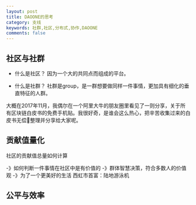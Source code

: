 ```yaml
---
layout: post
title: DAOONE的思考
category: 支线
keywords: 社群,社区,分布式,协作,DAOONE
comments: false
---
```


## 社区与社群
- 什么是社区？
因为一个大的共同点而组成的平台。

- 什么是社群？
社群是group，是一群想要做同样一件事情，更加具有细化的垂直特征的人群。

大概在2017年11月，我偶尔在一个阿里大牛的朋友圈里看见了一则分享，关于所有区块链白皮书的免费手机贴。我很好奇，是谁会这么热心，把辛苦收集过来的白皮书无偿整理并分享给大家呢。

## 贡献值量化
社区的贡献值总量如何计算

-》如何判断一件事情在社区中是有价值的 -》群体智慧决策，符合多数人的价值观
-》为了一个更美好的生活
西虹市首富：陆地游泳机

## 公平与效率

